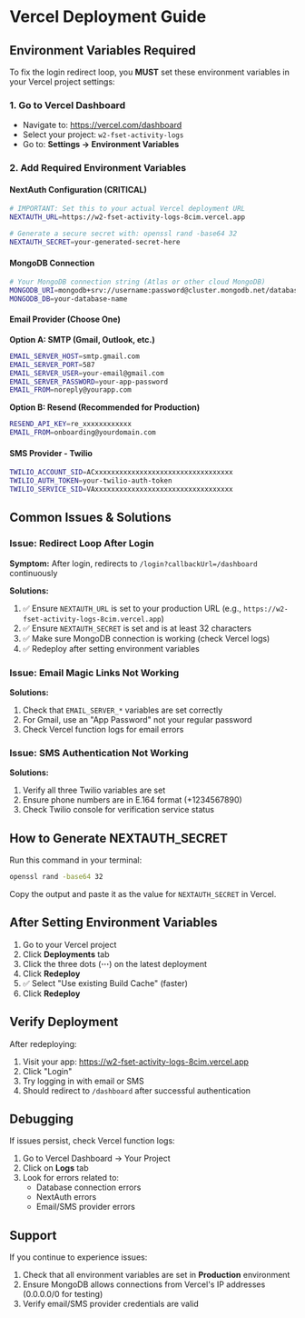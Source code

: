 # Vercel Deployment Guide

## Environment Variables Required

To fix the login redirect loop, you **MUST** set these environment variables in your Vercel project settings:

### 1. Go to Vercel Dashboard
- Navigate to: https://vercel.com/dashboard
- Select your project: `w2-fset-activity-logs`
- Go to: **Settings → Environment Variables**

### 2. Add Required Environment Variables

#### NextAuth Configuration (CRITICAL)
```bash
# IMPORTANT: Set this to your actual Vercel deployment URL
NEXTAUTH_URL=https://w2-fset-activity-logs-8cim.vercel.app

# Generate a secure secret with: openssl rand -base64 32
NEXTAUTH_SECRET=your-generated-secret-here
```

#### MongoDB Connection
```bash
# Your MongoDB connection string (Atlas or other cloud MongoDB)
MONGODB_URI=mongodb+srv://username:password@cluster.mongodb.net/database
MONGODB_DB=your-database-name
```

#### Email Provider (Choose One)

**Option A: SMTP (Gmail, Outlook, etc.)**
```bash
EMAIL_SERVER_HOST=smtp.gmail.com
EMAIL_SERVER_PORT=587
EMAIL_SERVER_USER=your-email@gmail.com
EMAIL_SERVER_PASSWORD=your-app-password
EMAIL_FROM=noreply@yourapp.com
```

**Option B: Resend (Recommended for Production)**
```bash
RESEND_API_KEY=re_xxxxxxxxxxxx
EMAIL_FROM=onboarding@yourdomain.com
```

#### SMS Provider - Twilio
```bash
TWILIO_ACCOUNT_SID=ACxxxxxxxxxxxxxxxxxxxxxxxxxxxxxxxxxx
TWILIO_AUTH_TOKEN=your-twilio-auth-token
TWILIO_SERVICE_SID=VAxxxxxxxxxxxxxxxxxxxxxxxxxxxxxxxxxx
```

## Common Issues & Solutions

### Issue: Redirect Loop After Login
**Symptom:** After login, redirects to `/login?callbackUrl=/dashboard` continuously

**Solutions:**
1. ✅ Ensure `NEXTAUTH_URL` is set to your production URL (e.g., `https://w2-fset-activity-logs-8cim.vercel.app`)
2. ✅ Ensure `NEXTAUTH_SECRET` is set and is at least 32 characters
3. ✅ Make sure MongoDB connection is working (check Vercel logs)
4. ✅ Redeploy after setting environment variables

### Issue: Email Magic Links Not Working
**Solutions:**
1. Check that `EMAIL_SERVER_*` variables are set correctly
2. For Gmail, use an "App Password" not your regular password
3. Check Vercel function logs for email errors

### Issue: SMS Authentication Not Working
**Solutions:**
1. Verify all three Twilio variables are set
2. Ensure phone numbers are in E.164 format (+1234567890)
3. Check Twilio console for verification service status

## How to Generate NEXTAUTH_SECRET

Run this command in your terminal:
```bash
openssl rand -base64 32
```

Copy the output and paste it as the value for `NEXTAUTH_SECRET` in Vercel.

## After Setting Environment Variables

1. Go to your Vercel project
2. Click **Deployments** tab
3. Click the three dots (**···**) on the latest deployment
4. Click **Redeploy**
5. ✅ Select "Use existing Build Cache" (faster)
6. Click **Redeploy**

## Verify Deployment

After redeploying:
1. Visit your app: https://w2-fset-activity-logs-8cim.vercel.app
2. Click "Login"
3. Try logging in with email or SMS
4. Should redirect to `/dashboard` after successful authentication

## Debugging

If issues persist, check Vercel function logs:
1. Go to Vercel Dashboard → Your Project
2. Click on **Logs** tab
3. Look for errors related to:
   - Database connection errors
   - NextAuth errors
   - Email/SMS provider errors

## Support

If you continue to experience issues:
1. Check that all environment variables are set in **Production** environment
2. Ensure MongoDB allows connections from Vercel's IP addresses (0.0.0.0/0 for testing)
3. Verify email/SMS provider credentials are valid
